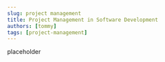 ```yaml
---
slug: project management
title: Project Management in Software Development
authors: [tommy]
tags: [project-management]
---
```


<!-- truncate -->

placeholder
